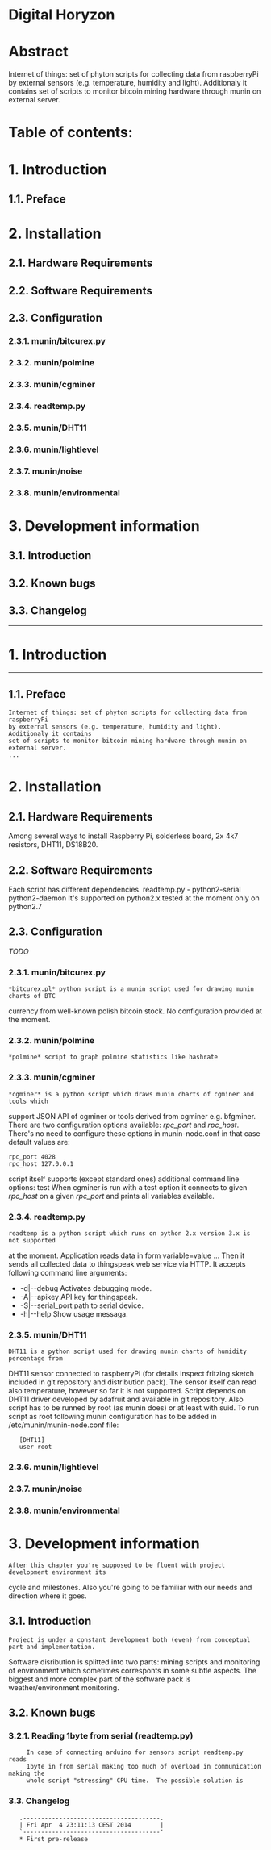 Digital Horyzon
===============


Abstract
===============


Internet of things: set of phyton scripts for collecting data from raspberryPi
by external sensors (e.g. temperature, humidity and light). Additionaly it contains
set of scripts to monitor bitcoin mining hardware through munin on external server. 


Table of contents: 
===============
# 1. Introduction 
## 1.1. Preface
#   2. Installation 
##  2.1. Hardware Requirements
##  2.2. Software Requirements
##  2.3. Configuration
### 2.3.1. munin/bitcurex.py
### 2.3.2. munin/polmine
### 2.3.3. munin/cgminer
### 2.3.4. readtemp.py
### 2.3.5. munin/DHT11
### 2.3.6. munin/lightlevel
### 2.3.7. munin/noise
### 2.3.8. munin/environmental
# 3. Development information
## 3.1. Introduction
## 3.2. Known bugs
## 3.3. Changelog

------------------------------------------------------------------------------

# 1. Introduction
----
## 1.1. Preface
    Internet of things: set of phyton scripts for collecting data from raspberryPi
    by external sensors (e.g. temperature, humidity and light). Additionaly it contains
    set of scripts to monitor bitcoin mining hardware through munin on external server. 
    ...

# 2. Installation 

## 2.1. Hardware Requirements
   Among several ways to install 
   Raspberry Pi, solderless board, 2x 4k7 resistors, DHT11, DS18B20.
## 2.2. Software Requirements
   Each script has different dependencies. 
    readtemp.py - python2-serial python2-daemon
                  It's supported on python2.x tested at the moment only on python2.7
      
## 2.3. Configuration

  *TODO*

### 2.3.1. munin/bitcurex.py

	*bitcurex.pl* python script is a munin script used for drawing munin charts of BTC
   currency from well-known polish bitcoin stock. No configuration provided at the moment.

### 2.3.2. munin/polmine

	*polmine* script to graph polmine statistics like hashrate

### 2.3.3. munin/cgminer
	*cgminer* is a python script which draws munin charts of cgminer and tools which
  support JSON API of cgminer or tools derived from cgminer e.g. bfgminer. There are
  two configuration options available: *rpc_port* and *rpc_host*. There's no need to
  configure these options in munin-node.conf in that case default values are:

  ```
  rpc_port 4028
  rpc_host 127.0.0.1
  ```

  script itself supports (except standard ones) additional command line options: test
  When cgminer is run with a test option it connects to given *rpc_host* on a given *rpc_port*
  and prints all variables available.

### 2.3.4. readtemp.py
	readtemp is a python script which runs on python 2.x version 3.x is not supported 
  at the moment. Application reads data in form variable=value <space> ...
  Then it sends all collected data to thingspeak web service via HTTP.
  It accepts following command line arguments:
* -d|--debug       Activates debugging mode.
* -A|--apikey      API key for thingspeak.
* -S|--serial_port path to serial device.
* -h|--help        Show usage messaga.

###  2.3.5. munin/DHT11
	DHT11 is a python script used for drawing munin charts of humidity percentage from
   DHT11 sensor connected to raspberryPi (for details inspect fritzing sketch included in
   git repository and distribution pack).  The sensor itself can read also temperature,
   however so far it is not supported. Script depends on DHT11 driver developed by
   adafruit and available in git repository. Also script has to be runned by root (as munin does)
   or at least with suid. To run script as root following munin configuration
   has to be added in /etc/munin/munin-node.conf file:
```
   [DHT11]
   user root 
```
   
###  2.3.6. munin/lightlevel
###  2.3.7. munin/noise
###  2.3.8. munin/environmental



# 3. Development information
  	After this chapter you're supposed to be fluent with project development environment its
  cycle and milestones. Also you're going to be familiar with our needs and direction where it goes.

##  3.1. Introduction
	Project is under a constant development both (even) from conceptual part and implementation.
  Software disribution is splitted into two parts: mining scripts and monitoring of environment which
  sometimes corresponts in some subtle aspects. The biggest and more complex part of the software pack
  is weather/environment monitoring.

##  3.2. Known bugs
###   3.2.1. Reading 1byte from serial (readtemp.py)
         In case of connecting arduino for sensors script readtemp.py reads
         1byte in from serial making too much of overload in communication making the
         whole script "stressing" CPU time.  The possible solution is 

###  3.3. Changelog
```
   .--------------------------------------.
   | Fri Apr  4 23:11:13 CEST 2014        |
   `--------------------------------------'
   * First pre-release
   
```
